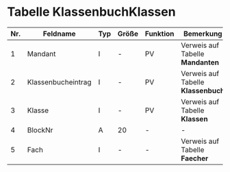 # Tabelle KlassenbuchKlassen

Nr.|Feldname|Typ|Größe|Funktion|Bemerkung
--|--|--|--|--|--
1|Mandant|I|-|PV|Verweis auf Tabelle **Mandanten**
2|Klassenbucheintrag|I|-|PV|Verweis auf Tabelle **Klassenbuch**
3|Klasse|I|-|PV|Verweis auf Tabelle **Klassen**
4|BlockNr|A|20|-|-
5|Fach|I|-|-|Verweis auf Tabelle **Faecher**
